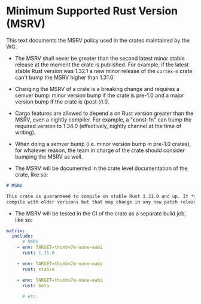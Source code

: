 # Minimum Supported Rust Version (MSRV)

This text documents the MSRV policy used in the crates maintained by the WG.

- The MSRV shall never be greater than the second latest minor stable release at
  the moment the crate is published. For example, if the latest stable Rust
  version was 1.32.1 a new minor release of the `cortex-m` crate can't bump the
  MSRV higher than 1.31.0.

- Changing the MSRV of a crate is a breaking change and requires a semver bump:
  minor version bump if the crate is pre-1.0 and a major version bump if the
  crate is (post-)1.0.

- Cargo features are allowed to depend a on Rust version greater than the MSRV,
  even a nightly compiler. For example, a "const-fn" can bump the required
  version to 1.34.0 (effectively, nightly channel at the time of writing).

- When doing a semver bump (i.e. minor version bump in pre-1.0 crates), for
  whatever reason, the team in charge of the crate should consider bumping the
  MSRV as well.

- The MSRV will be documented in the crate level documentation of the crate,
  like so:

``` markdown
# MSRV

This crate is guaranteed to compile on stable Rust 1.31.0 and up. It *might*
compile with older versions but that may change in any new patch release.
```

- The MSRV will be tested in the CI of the crate as a separate build job, like
  so:

``` yaml
matrix:
  include:
      # MSRV
    - env: TARGET=thumbv7m-none-eabi
      rust: 1.31.0

    - env: TARGET=thumbv7m-none-eabi
      rust: stable

    - env: TARGET=thumbv7m-none-eabi
      rust: beta

      # etc.
```
